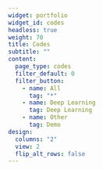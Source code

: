 ```yaml
---
widget: portfolio
widget_id: codes
headless: true
weight: 70
title: Codes
subtitle: ""
content:
  page_type: codes
  filter_default: 0
  filter_button:
    - name: All
      tag: "*"
    - name: Deep Learning
      tag: Deep Learning
    - name: Other
      tag: Demo
design:
  columns: "2"
  view: 2
  flip_alt_rows: false
---
```

